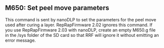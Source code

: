 ## M650: Set peel move parameters

This command is sent by nanoDLP to set the parameters for the peel move used after curing a layer. RepRapFirmware 2.02 ignores this command. If you use RepRapFirmware 2.03 with nanoDLP, create an empty M650.g file in the /sys folder of the SD card so that RRF will ignore it without emitting an error message.


